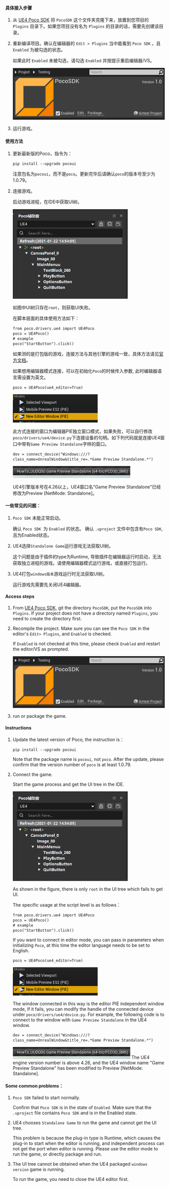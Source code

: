 #### 具体接入步骤
1. 从 [UE4 Poco SDK](https://github.com/AirtestProject/Poco-SDK/tree/master/Unreal) 将 `PocoSDK` 这个文件夹克隆下来，放置到您项目的 `Plugins` 目录下。如果您项目没有名为 `Plugins` 的目录的话，需要先创建该目录。


2. 重新编译项目。确认在编辑器的 `Edit > Plugins` 当中能看到 `Poco SDK` ，且 `Enabled` 为被勾选的状态。

    如果此时 `Enabled` 未被勾选，请勾选 `Enabled` 并按提示重启编辑器/VS。
    
    ![image](Images/PocoSDK.png)
    
3. 运行游戏。


#### 使用方法

1. 更新最新版的Poco，指令为：
    ```
    pip install --upgrade pocoui
    ```
    注意包名为`pocoui`，而不是`poco`。更新完毕后请确认`poco`的版本号至少为1.0.79。

2. 连接游戏。

    启动游戏进程，在IDE中获取UI树。
    
    ![image](Images/UI.png)
    
    如图中UI树只存在`root`，则获取UI失败。
    
    在脚本层面的具体使用方法如下：
    ```
    from poco.drivers.ue4 import UE4Poco
    poco = UE4Poco()
    # example
    poco("StartButton").click()
    ```
   
    如果测的是打包版的游戏，连接方法与其他引擎的游戏一致，具体方法请见[官方文档](https://airtest.doc.io.netease.com/IDEdocs/device_connection/1_android_phone_connection/)。

    如果想用编辑器模式连接，可以在初始化`Poco`的时候传入参数, 此时编辑器语言需设置为英文。

    ```
    poco = UE4Poco(ue4_editor=True)
    ```
    
    ![image](Images/Modes.png)
    
    此方式连接的窗口为编辑器PIE独立窗口模式，如果失败，可以自行修改`poco/drivers/ue4/device.py`下连接设备的句柄。如下列代码就是连接UE4窗口中带有`Game Preview Standalone`字样的窗口。
    ```
    dev = connect_device("Windows:///?class_name=UnrealWindow&title_re=.*Game Preview Standalone.*")
    ```
    ![image](Images/Window.png)

    UE4引擎版本号在4.26以上，UE4窗口名"Game Preview Standalone"已经修改为Preview [NetMode: Standalone]。
    

#### 一些常见的问题：

1. `Poco SDK` 未能正常启动。

    确认 `Poco SDK `为 `Enabled` 的状态。
    确认 `.uproject` 文件中包含有`Poco SDK`, 且为Enabled状态。

2. UE4选择`Standalone Game`运行游戏无法获取UI树。

    这个问题是由于插件的type为Runtime, 导致插件在编辑器运行时启动，无法获取独立进程的游戏。请使用编辑器模式运行游戏，或直接打包运行。
3. UE4打包`windows版本`游戏运行时无法获取UI树。

    运行游戏先需要先关闭UE4编辑器。

#### Access steps
1. From [UE4 Poco SDK](https://github.com/AirtestProject/Poco-SDK/tree/master/Unreal), git the directory `PocoSDK`, put the `PocoSDK` into `Plugins`. If your project does not have a directory named `Plugins`, you need to create the directory first.

2. Recompile the project. Make sure you can see the `Poco SDK` in the editor's `Edit> Plugins`, and `Enabled` is checked.

    If `Enabled` is not checked at this time, please check `Enabled` and restart the editor/VS as prompted.
    
    ![image](Images/PocoSDK.png)
    
3. run or package the game.


#### Instructions

1. Update the latest version of Poco, the instruction is：
    ```
    pip install --upgrade pocoui
    ```
    Note that the package name is `pocoui`, not `poco`. After the update, please confirm that the version number of `poco` is at least 1.0.79.
    
2. Connect the game.

    Start the game process and get the UI tree in the IDE.
    
    ![image](Images/UI.png)
    
    As shown in the figure, there is only `root` in the UI tree which fails to get UI.
    
    The specific usage at the script level is as follows：
    ```
    from poco.drivers.ue4 import UE4Poco
    poco = UE4Poco()
    # example
    poco("StartButton").click()
    ```
    If you want to connect in editor mode, you can pass in parameters when initializing `Poco`, at this time the editor language needs to be set to English.
    ```
    poco = UE4Poco(ue4_editor=True)
    ```
    
    ![image](Images/Modes.png)
    
    The window connected in this way is the editor PIE independent window mode, If it fails, you can modify the handle of the connected device under `poco/drivers/ue4/device.py`. For example, the following code is to connect to the window with `Game Preview Standalone` in the UE4 window.
    ```
    dev = connect_device("Windows:///?class_name=UnrealWindow&title_re=.*Game Preview Standalone.*")
    ```
    ![image](Images/Window.png)
    The UE4 engine version number is above 4.26, and the UE4 window name "Game Preview Standalone" has been modified to Preview [NetMode: Standalone].
    

#### Some common problems：

1. `Poco SDK` failed to start normally.

    Confirm that `Poco SDK` is in the state of `Enabled`.
    Make sure that the `.uproject` file contains `Poco SDK` and is in the Enabled state.

2. UE4 chooses `Standalone Game` to run the game and cannot get the UI tree.

    This problem is because the plug-in type is Runtime, which causes the plug-in to start when the editor is running, and independent process can not get the port when editor is running. Please use the editor mode to run the game, or directly package and run.
3. The UI tree cannot be obtained when the UE4 packaged `windows version` game is running.

    To run the game, you need to close the UE4 editor first.
